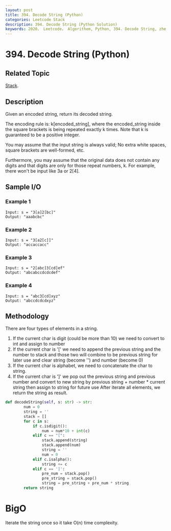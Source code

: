 ```yaml
---
layout: post
title: 394. Decode String (Python)
categories: Leetcode Stack
description: 394. Decode String (Python Solution)
keywords: 2020， Leetcode， Algorithem, Python, 394. Decode String, zhenyu, Stack
---
```


# 394. Decode String (Python)

## Related Topic
<a href="/categories/#Stack" target="_blank"> Stack</a>.

## Description
Given an encoded string, return its decoded string.

The encoding rule is: k[encoded_string], where the encoded_string inside the square brackets is being repeated exactly k times. Note that k is guaranteed to be a positive integer.

You may assume that the input string is always valid; No extra white spaces, square brackets are well-formed, etc.

Furthermore, you may assume that the original data does not contain any digits and that digits are only for those repeat numbers, k. For example, there won't be input like 3a or 2[4].

## Sample I/O

### Example 1

```
Input: s = "3[a]2[bc]"
Output: "aaabcbc"
```

### Example 2

```
Input: s = "3[a2[c]]"
Output: "accaccacc"
```

### Example 3

```
Input: s = "2[abc]3[cd]ef"
Output: "abcabccdcdcdef"
```

### Example 4

```
Input: s = "abc3[cd]xyz"
Output: "abccdcdcdxyz"
```

## Methodology
There are four types of elements in a string.
1. If the current char is digit (could be more than 10) we need to convert to int and assign to number
2. If the current char is '[' we need to append the previous string and the number to stack and those two will combine to be previous string for later use and clear string (become '') and number (become 0)
3. If the current char is alphabet, we need to concatenate the char to string.
4. If the current char is ']' we pop out the previous string and previous number and convert to new string by previous string + number * current string then assign to string for future use
After iterate all elements, we return the string as result.

```python
def decodeString(self, s: str) -> str:
        num = 0
        string = ''
        stack = []
        for c in s:
            if c.isdigit():
                num = num*10 + int(c)
            elif c == "[":
                stack.append(string)
                stack.append(num)
                string = ''
                num = 0
            elif c.isalpha():
                string += c
            elif c == ']':
                pre_num = stack.pop()
                pre_string = stack.pop()
                string = pre_string + pre_num * string
        return string
```
# BigO
Iterate the string once so it take O(n) time complexity.

